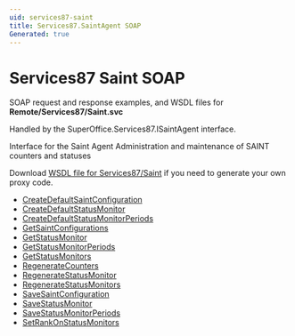 ```yaml
---
uid: services87-saint
title: Services87.SaintAgent SOAP
Generated: true
---
```


# Services87 Saint SOAP

SOAP request and response examples, and WSDL files for **Remote/Services87/Saint.svc**

Handled by the <see cref="T:SuperOffice.Services87.ISaintAgent">SuperOffice.Services87.ISaintAgent</see> interface.

Interface for the Saint Agent
Administration and maintenance of SAINT counters and statuses

Download [WSDL file for Services87/Saint](../Services87-Saint.md) if you need to generate your own proxy code.

* [CreateDefaultSaintConfiguration](CreateDefaultSaintConfiguration.md)
* [CreateDefaultStatusMonitor](CreateDefaultStatusMonitor.md)
* [CreateDefaultStatusMonitorPeriods](CreateDefaultStatusMonitorPeriods.md)
* [GetSaintConfigurations](GetSaintConfigurations.md)
* [GetStatusMonitor](GetStatusMonitor.md)
* [GetStatusMonitorPeriods](GetStatusMonitorPeriods.md)
* [GetStatusMonitors](GetStatusMonitors.md)
* [RegenerateCounters](RegenerateCounters.md)
* [RegenerateStatusMonitor](RegenerateStatusMonitor.md)
* [RegenerateStatusMonitors](RegenerateStatusMonitors.md)
* [SaveSaintConfiguration](SaveSaintConfiguration.md)
* [SaveStatusMonitor](SaveStatusMonitor.md)
* [SaveStatusMonitorPeriods](SaveStatusMonitorPeriods.md)
* [SetRankOnStatusMonitors](SetRankOnStatusMonitors.md)
